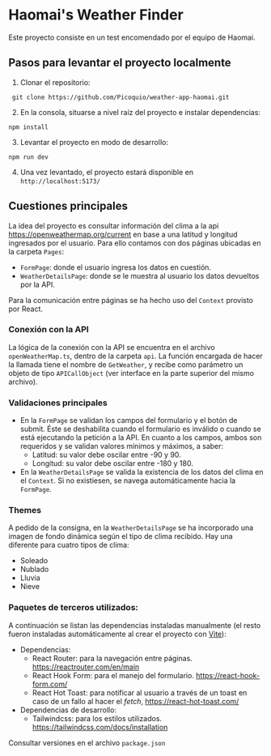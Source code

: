# Haomai's Weather Finder
Este proyecto consiste en un test encomendado por el equipo de Haomai.

## Pasos para levantar el proyecto localmente

1. Clonar el repositorio:
```
 git clone https://github.com/Picoquio/weather-app-haomai.git 
```

2. En la consola, situarse a nivel raíz del proyecto e instalar dependencias:
```
npm install
```

3. Levantar el proyecto en modo de desarrollo:
```
npm run dev
```
4. Una vez levantado, el proyecto estará disponible en `http://localhost:5173/`


## Cuestiones principales

La idea del proyecto es consultar información del clima a la api https://openweathermap.org/current en base a una latitud y longitud ingresados por el usuario. Para ello contamos con dos páginas ubicadas en la carpeta `Pages`:
- `FormPage`: donde el usuario ingresa los datos en cuestión.
- `WeatherDetailsPage`: donde se le muestra al usuario los datos devueltos por la API.
  
Para la comunicación entre páginas se ha hecho uso del `Context` provisto por React.

### Conexión con la API
La lógica de la conexión con la API se encuentra en el archivo `openWeatherMap.ts`, dentro de la carpeta `api`. La función encargada de hacer la llamada tiene el nombre de `GetWeather`, y recibe como parámetro un objeto de tipo `APICallObject` (ver interface en la parte superior del mismo archivo).

### Validaciones principales
- En la `FormPage` se validan los campos del formulario y el botón de submit. Éste se deshabilita cuando el formulario es inválido o cuando se está ejecutando la petición a la API. En cuanto a los campos, ambos son requeridos y se validan valores mínimos y máximos, a saber:
  - Latitud: su valor debe oscilar entre -90 y 90.
  - Longitud: su valor debe oscilar entre -180 y 180.
- En la `WeatherDetailsPage` se valida la existencia de los datos del clima en el `Context`. Si no existiesen, se navega automáticamente hacia la `FormPage`.


### Themes
A pedido de la consigna, en la `WeatherDetailsPage` se ha incorporado una imagen de fondo dinámica según el tipo de clima recibido. Hay una diferente para cuatro tipos de clima:
- Soleado
- Nublado
- Lluvia
- Nieve

### Paquetes de terceros utilizados:
A continuación se listan las dependencias instaladas manualmente (el resto fueron instaladas automáticamente al crear el proyecto con [Vite](https://vitejs.dev/guide/)):
- Dependencias:
    - React Router: para la navegación entre páginas. https://reactrouter.com/en/main
    - React Hook Form: para el manejo del formulario. https://react-hook-form.com/ 
    - React Hot Toast: para notificar al usuario a través de un toast en caso de un fallo al hacer el _fetch_, https://react-hot-toast.com/
- Dependencias de desarrollo:
  - Tailwindcss: para los estilos utilizados. https://tailwindcss.com/docs/installation

Consultar versiones en el archivo `package.json`
 